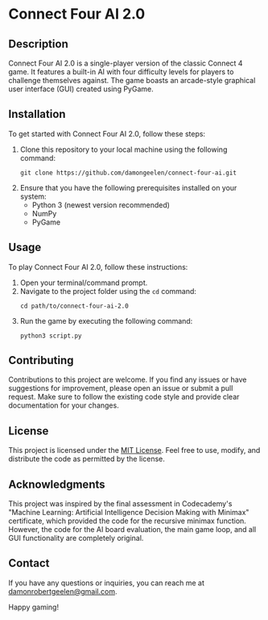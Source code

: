 # Connect Four AI 2.0

## Description

Connect Four AI 2.0 is a single-player version of the classic Connect 4 game. It features a built-in AI with four difficulty levels for players to challenge themselves against. The game boasts an arcade-style graphical user interface (GUI) created using PyGame.

## Installation

To get started with Connect Four AI 2.0, follow these steps:

1. Clone this repository to your local machine using the following command:
   ```
   git clone https://github.com/damongeelen/connect-four-ai.git
   ```
2. Ensure that you have the following prerequisites installed on your system:
   - Python 3 (newest version recommended)
   - NumPy
   - PyGame

## Usage

To play Connect Four AI 2.0, follow these instructions:

1. Open your terminal/command prompt.
2. Navigate to the project folder using the `cd` command:
   ```
   cd path/to/connect-four-ai-2.0
   ```
3. Run the game by executing the following command:
   ```
   python3 script.py
   ```

## Contributing

Contributions to this project are welcome. If you find any issues or have suggestions for improvement, please open an issue or submit a pull request. Make sure to follow the existing code style and provide clear documentation for your changes.

## License

This project is licensed under the [MIT License](LICENSE). Feel free to use, modify, and distribute the code as permitted by the license.

## Acknowledgments

This project was inspired by the final assessment in Codecademy's "Machine Learning: Artificial Intelligence Decision Making with Minimax" certificate, which provided the code for the recursive minimax function. However, the code for the AI board evaluation, the main game loop, and all GUI functionality are completely original.

## Contact

If you have any questions or inquiries, you can reach me at damonrobertgeelen@gmail.com.

Happy gaming!
